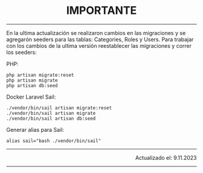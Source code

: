 <h1 align="middle">IMPORTANTE</h1>

----

<p>En la ultima actualización se realizaron cambios en las migraciones y se agregarón seeders para las tablas: Categories, Roles y Users. Para trabajar con los cambios de la ultima versión reestablecer las migraciones y correr los seeders:</p>

PHP:
~~~
php artisan migrate:reset
php artisan migrate
php artisan db:seed
~~~

Docker Laravel Sail:
~~~
./vendor/bin/sail artisan migrate:reset
./vendor/bin/sail artisan migrate
./vendor/bin/sail artisan db:seed
~~~

Generar alias para Sail:
~~~
alias sail="bash ./vendor/bin/sail"
~~~

---
<p align="right">Actualizado el: 9.11.2023 

---